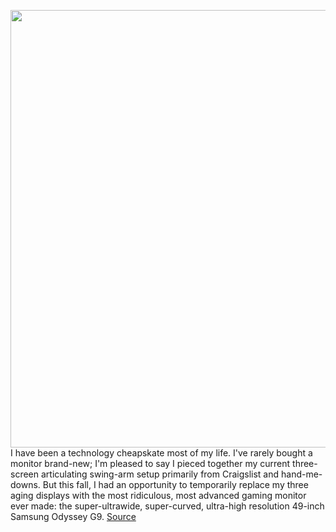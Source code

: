 <img src='https://cdn.vox-cdn.com/thumbor/iw0v9Q9ONI-SRRHcUEn_btaG7Os=/0x0:2040x1360/1200x675/filters:focal(813x369:1139x695)/cdn.vox-cdn.com/uploads/chorus_image/image/67980709/shollister_201030_42850003.0.0.jpg' width='700px' /><br/>
I have been a technology cheapskate most of my life. I've rarely bought a monitor brand-new; I'm pleased to say I pieced together my current three-screen articulating swing-arm setup primarily from Craigslist and hand-me-downs. But this fall, I had an opportunity to temporarily replace my three aging displays with the most ridiculous, most advanced gaming monitor ever made: the super-ultrawide, super-curved, ultra-high resolution 49-inch Samsung Odyssey G9.
<a href='https://www.theverge.com/21590961/samsung-odyssey-g9-review-ultrawide-monitor-price-specs'> Source <a/>
